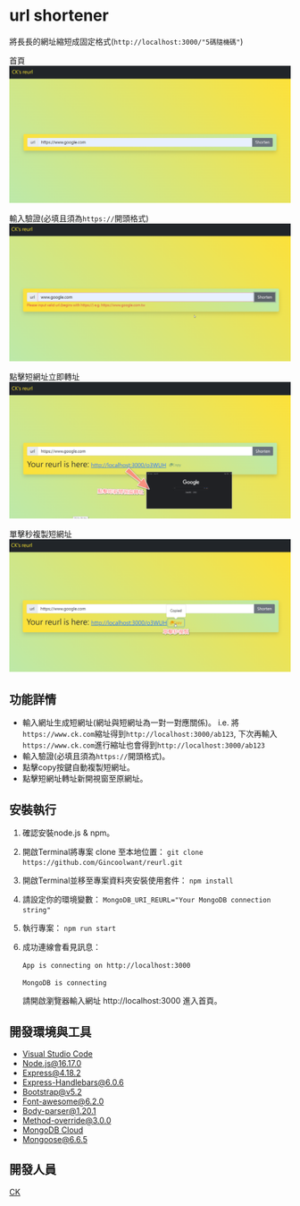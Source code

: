 # url shortener
將長長的網址縮短成固定格式(`http://localhost:3000/"5碼隨機碼"`)

首頁
![首頁](./public/images/index.png)

輸入驗證(必填且須為`https://`開頭格式)
![輸入驗證](./public/images/invalid.png)

點擊短網址立即轉址
![點擊短網址立即轉址](./public/images/reurl.png)

單擊秒複製短網址
![單擊秒複製短網址](./public/images/url%20%26%20copy.png)

## 功能詳情
+ 輸入網址生成短網址(網址與短網址為一對一對應關係)。
  i.e. 將`https://www.ck.com`縮址得到`http://localhost:3000/ab123`, 下次再輸入`https://www.ck.com`進行縮址也會得到`http://localhost:3000/ab123`
+ 輸入驗證(必填且須為`https://`開頭格式)。
+ 點擊copy按鍵自動複製短網址。
+ 點擊短網址轉址新開視窗至原網址。

## 安裝執行
1. 確認安裝node.js & npm。
2. 開啟Terminal將專案 clone 至本地位置： `git clone https://github.com/Gincoolwant/reurl.git`
3. 開啟Terminal並移至專案資料夾安裝使用套件： `npm install`
4. 請設定你的環境變數： `MongoDB_URI_REURL="Your MongoDB connection string"`
5. 執行專案： `npm run start`
6. 成功連線會看見訊息： 

   `App is connecting on http://localhost:3000`

   `MongoDB is connecting`
 
   請開啟瀏覽器輸入網址 http://localhost:3000 進入首頁。


## 開發環境與工具
+ [Visual Studio Code](https://visualstudio.microsoft.com/zh-hant/)
+ [Node.js@16.17.0](https://nodejs.org/en/)
+ [Express@4.18.2](https://www.npmjs.com/package/express)
+ [Express-Handlebars@6.0.6](https://www.npmjs.com/package/express-handlebars)
+ [Bootstrap@v5.2](https://getbootstrap.com/)
+ [Font-awesome@6.2.0](https://fontawesome.com/)
+ [Body-parser@1.20.1](https://www.npmjs.com/package/body-parser)
+ [Method-override@3.0.0](https://www.npmjs.com/package/method-override)
+ [MongoDB Cloud](https://www.mongodb.com/)
+ [Mongoose@6.6.5](https://mongoosejs.com/)

## 開發人員
[CK](https://github.com/Gincoolwant)